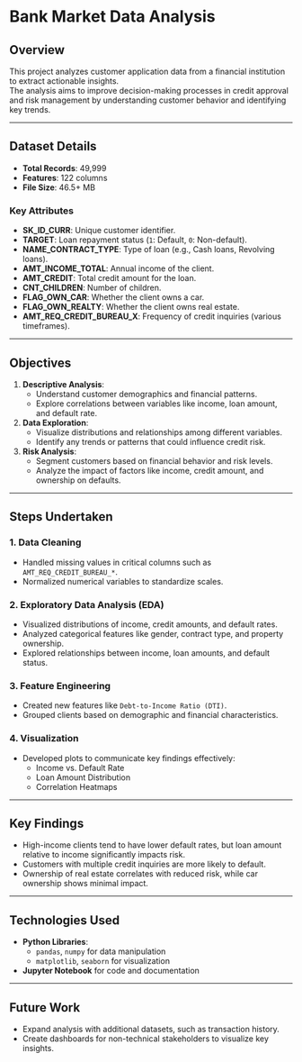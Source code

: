 # **Bank Market Data Analysis**

## **Overview**
This project analyzes customer application data from a financial institution to extract actionable insights.  
The analysis aims to improve decision-making processes in credit approval and risk management by understanding customer behavior and identifying key trends.

---

## **Dataset Details**
- **Total Records**: 49,999  
- **Features**: 122 columns  
- **File Size**: 46.5+ MB  

### **Key Attributes**
- **SK_ID_CURR**: Unique customer identifier.  
- **TARGET**: Loan repayment status (`1`: Default, `0`: Non-default).  
- **NAME_CONTRACT_TYPE**: Type of loan (e.g., Cash loans, Revolving loans).  
- **AMT_INCOME_TOTAL**: Annual income of the client.  
- **AMT_CREDIT**: Total credit amount for the loan.  
- **CNT_CHILDREN**: Number of children.  
- **FLAG_OWN_CAR**: Whether the client owns a car.  
- **FLAG_OWN_REALTY**: Whether the client owns real estate.  
- **AMT_REQ_CREDIT_BUREAU_X**: Frequency of credit inquiries (various timeframes).  

---

## **Objectives**
1. **Descriptive Analysis**:  
   - Understand customer demographics and financial patterns.  
   - Explore correlations between variables like income, loan amount, and default rate.  
2. **Data Exploration**:  
   - Visualize distributions and relationships among different variables.  
   - Identify any trends or patterns that could influence credit risk.  
3. **Risk Analysis**:  
   - Segment customers based on financial behavior and risk levels.  
   - Analyze the impact of factors like income, credit amount, and ownership on defaults.

---

## **Steps Undertaken**

### **1. Data Cleaning**
- Handled missing values in critical columns such as `AMT_REQ_CREDIT_BUREAU_*`.  
- Normalized numerical variables to standardize scales.  

### **2. Exploratory Data Analysis (EDA)**
- Visualized distributions of income, credit amounts, and default rates.  
- Analyzed categorical features like gender, contract type, and property ownership.  
- Explored relationships between income, loan amounts, and default status.

### **3. Feature Engineering**
- Created new features like `Debt-to-Income Ratio (DTI)`.  
- Grouped clients based on demographic and financial characteristics.  

### **4. Visualization**
- Developed plots to communicate key findings effectively:  
  - Income vs. Default Rate  
  - Loan Amount Distribution  
  - Correlation Heatmaps  

---

## **Key Findings**
- High-income clients tend to have lower default rates, but loan amount relative to income significantly impacts risk.  
- Customers with multiple credit inquiries are more likely to default.  
- Ownership of real estate correlates with reduced risk, while car ownership shows minimal impact.  

---

## **Technologies Used**
- **Python Libraries**:  
  - `pandas`, `numpy` for data manipulation  
  - `matplotlib`, `seaborn` for visualization  
- **Jupyter Notebook** for code and documentation  

---

## **Future Work**
- Expand analysis with additional datasets, such as transaction history.  
- Create dashboards for non-technical stakeholders to visualize key insights.  



